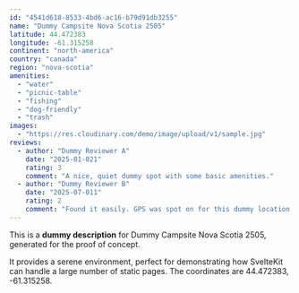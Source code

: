 ```yaml
---
id: "4541d618-8533-4bd6-ac16-b79d91db3255"
name: "Dummy Campsite Nova Scotia 2505"
latitude: 44.472383
longitude: -61.315258
continent: "north-america"
country: "canada"
region: "nova-scotia"
amenities:
  - "water"
  - "picnic-table"
  - "fishing"
  - "dog-friendly"
  - "trash"
images:
  - "https://res.cloudinary.com/demo/image/upload/v1/sample.jpg"
reviews:
  - author: "Dummy Reviewer A"
    date: "2025-01-021"
    rating: 3
    comment: "A nice, quiet dummy spot with some basic amenities."
  - author: "Dummy Reviewer B"
    date: "2025-07-011"
    rating: 2
    comment: "Found it easily. GPS was spot on for this dummy location."
---
```


This is a **dummy description** for Dummy Campsite Nova Scotia 2505, generated for the proof of concept.

It provides a serene environment, perfect for demonstrating how SvelteKit can handle a large number of static pages. The coordinates are 44.472383, -61.315258.
